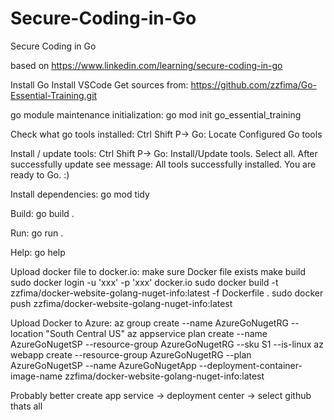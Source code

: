 # Secure-Coding-in-Go
Secure Coding in Go

based on https://www.linkedin.com/learning/secure-coding-in-go

Install Go
Install VSCode
Get sources from: https://github.com/zzfima/Go-Essential-Training.git

go module maintenance initialization: go mod init go_essential_training

Check what go tools installed: Ctrl Shift P-> Go: Locate Configured Go tools

Install / update tools: Ctrl Shift P-> Go: Install/Update tools. Select all. After successfully update see message: All tools successfully installed. You are ready to Go. :)

Install dependencies: go mod tidy

Build: go build .

Run: go run .

Help: go help

Upload docker file to docker.io:
make sure Docker file exists
make build
sudo docker login -u 'xxx' -p 'xxx' docker.io
sudo docker build -t zzfima/docker-website-golang-nuget-info:latest -f Dockerfile .
sudo docker push zzfima/docker-website-golang-nuget-info:latest

Upload Docker to Azure:
az group create --name AzureGoNugetRG --location "South Central US"
az appservice plan create --name AzureGoNugetSP --resource-group AzureGoNugetRG --sku S1 --is-linux
az webapp create --resource-group AzureGoNugetRG --plan AzureGoNugetSP  --name AzureGoNugetApp --deployment-container-image-name zzfima/docker-website-golang-nuget-info:latest

Probably better create app service -> deployment center -> select github thats all